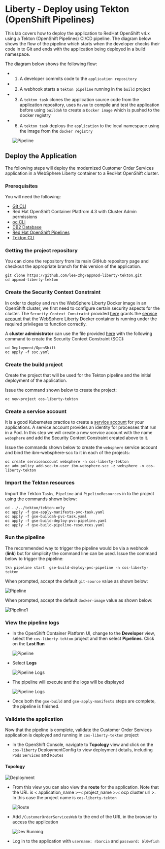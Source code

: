 # Liberty - Deploy using Tekton (OpenShift Pipelines)

This lab covers how to deploy the application to RedHat OpenShift v4.x using a Tekton (OpenShift Pipelines) CI/CD pipeline. The diagram below shows the flow of the pipeline which starts when the developer checks their code in to Git and ends with the application being deployed in a build namespace.

The diagram below shows the following flow:

- 1) A developer commits code to the `application repository`

- 2) A webhook starts a `tekton pipeline` running in the `build` project

- 3) A `tekton task` clones the application source code from the application repository, uses `Maven` to compile and test the application before using `buildah` to create a `Docker image` which is pushed to the docker registry

- 6) A `tekton task` deploys the `application` to the local namespace using the image from the `docker registry`

  ![Pipeline](images/tekton-flow.jpg)

## Deploy the Application
The following steps will deploy the modernized Customer Order Services application in a WebSphere Liberty container to a RedHat OpenShift cluster.

### Prerequisites
You will need the following:

- [Git CLI](https://git-scm.com/book/en/v2/Getting-Started-Installing-Git)
- Red Hat OpenShift Container Platfrom 4.3 with Cluster Admin permissions
- [oc CLI](https://docs.openshift.com/container-platform/3.11/cli_reference/get_started_cli.html)
- [DB2 Database](pre-DB2.md)
- [Red Hat OpenShift Pipelines](OpenShiftPipelinesInstall.md)
- [Tekton CLI](TektonCLIinstall.md)

### Getting the project repository
You can clone the repository from its main GitHub repository page and checkout the appropriate branch for this version of the application.

```
git clone https://github.com/lee-zhg/appmod-liberty-tekton.git
cd appmod-liberty-tekton
```

### Create the Security Context Constraint
In order to deploy and run the WebSphere Liberty Docker image in an OpenShift cluster, we first need to configure certain security aspects for the cluster. The `Security Context Constraint` provided [here](https://github.com/ibm-cloud-architecture/appmod-liberty-tekton/blob/master/Deployment/OpenShift/ssc.yaml) grants the [service account](https://kubernetes.io/docs/tasks/configure-pod-container/configure-service-account/) that the WebSphere Liberty Docker container is running under the required privileges to function correctly.

A **cluster administrator** can use the file provided [here](https://github.com/ibm-cloud-architecture/appmod-liberty-tekton/blob/master/Deployment/OpenShift/ssc.yaml) with the following command to create the Security Context Constraint (SCC):

```
cd Deployment/OpenShift
oc apply -f ssc.yaml
```

### Create the build project
Create the project that will be used for the Tekton pipeline and the initial deployment of the application.

Issue the command shown below to create the project:
```
oc new-project cos-liberty-tekton
```

### Create a service account
It is a good Kubernetes practice to create a [service account](https://kubernetes.io/docs/tasks/configure-pod-container/configure-service-account/) for your applications. A service account provides an identity for processes that run in a Pod. In this step we will create a new service account with the name `websphere` and add the Security Context Constraint created above to it.

Issue the commands shown below to create the `websphere` service account and bind the ibm-websphere-scc to it in each of the projects:
```
oc create serviceaccount websphere -n cos-liberty-tekton
oc adm policy add-scc-to-user ibm-websphere-scc -z websphere -n cos-liberty-tekton
```

### Import the Tekton resources
Import the Tekton `Tasks`, `Pipeline` and `PipelineResources` in to the project using the commands shown below:

```
cd ../../tekton/tekton-only
oc apply -f gse-apply-manifests-pvc-task.yaml
oc apply -f gse-buildah-pvc-task.yaml
oc apply -f gse-build-deploy-pvc-pipeline.yaml
oc apply -f gse-build-pipeline-resources.yaml
```

### Run the pipeline
The recommended way to trigger the pipeline would be via a webhook (**link**) but for simplicity the command line can be used. Issue the command below to trigger the pipeline:

```
tkn pipeline start  gse-build-deploy-pvc-pipeline -n cos-liberty-tekton
```

When prompted, accept the default `git-source` value as shown below:

  ![Pipeline](images/tekton-only/start-1.jpg)

When prompted, accept the default `docker-image` value as shown below:

  ![Pipeline1](images/tekton-only/start-2.jpg)

### View the pipeline logs
- In the OpenShift Container Platform UI, change to the **Developer** view, select the `cos-liberty-tekton` project and then select **Pipelines**. Click on the **Last Run**

  ![Pipeline](images/tekton-only/run-1.jpg)

- Select **Logs**

  ![Pipeline Logs](images/tekton-only/run-2.jpg)

- The pipeline will execute and the logs will be displayed

  ![Pipeline Logs](images/tekton-only/run-3.jpg)

- Once both the `gse-build` and `gse-apply-manifests` steps are complete, the pipeline is finished.

### Validate the application
Now that the pipeline is complete, validate the Customer Order Services application is deployed and running in `cos-liberty-tekton` project

- In the OpenShift Console, navigate to **Topology** view and click on the `cos-liberty` DeploymentConfig to view deployment details, including `Pods` `Services` and `Routes`

#### Topology
  ![Deployment](images/tekton-only/validate-1.jpg)

- From this view you can also view the **route** for the application. Note that the URL is < application_name >-< project_name >.< ocp cluster url >. In this case the project name is `cos-liberty-tekton`

  ![Route](images/tekton-only/route.jpg)

- Add `/CustomerOrderServicesWeb` to the end of the URL in the browser to access the application

  ![Dev Running](images/liberty-deploy/dev-running.jpg)

- Log in to the application with `username: rbarcia` and `password: bl0wfish`
